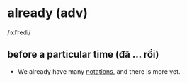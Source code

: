 # already (adv)

/ɔːlˈredi/

## before a particular time (đã ... rồi)

- We already have many [notations](../n/notation-n.md#a-system-of-signs-or-symbols-used-to-represent-information-especially-in-mathematics-science-or-music-ký-hiệu), and there is more yet.